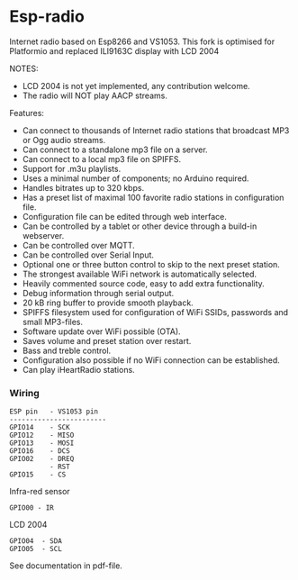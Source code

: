 # Esp-radio
Internet radio based on Esp8266 and VS1053.
This fork is optimised for Platformio and replaced ILI9163C display with LCD 2004

NOTES:
- LCD 2004 is not yet implemented, any contribution welcome.
- The radio will NOT play AACP streams.

Features:
- Can connect to thousands of Internet radio stations that broadcast MP3 or Ogg audio streams.
- Can connect to a standalone mp3 file on a server.
- Can connect to a local mp3 file on SPIFFS.
- Support for .m3u playlists.
- Uses a minimal number of components; no Arduino required.
- Handles bitrates up to 320 kbps.
- Has a preset list of maximal 100 favorite radio stations in configuration file.
- Configuration file can be edited through web interface.
- Can be controlled by a tablet or other device through a build-in webserver.
- Can be controlled over MQTT.
- Can be controlled over Serial Input.
- Optional one or three button control to skip to the next preset station.
- The strongest available WiFi network is automatically selected.
- Heavily commented source code, easy to add extra functionality.
- Debug information through serial output.
- 20 kB ring buffer to provide smooth playback.
- SPIFFS filesystem used for configuration of WiFi SSIDs, passwords and small MP3-files.
- Software update over WiFi possible (OTA).
- Saves volume and preset station over restart.
- Bass and treble control.
- Configuration also possible if no WiFi connection can be established.
- Can play iHeartRadio stations.


### Wiring
```
ESP pin   - VS1053 pin
------------------------
GPIO14    - SCK
GPIO12    - MISO
GPIO13    - MOSI
GPIO16    - DCS
GPIO02    - DREQ
          - RST
GPIO15    - CS
```

Infra-red sensor

```
GPIO00 - IR
```

LCD 2004

```
GPIO04  - SDA
GPIO05  - SCL
```

See documentation in pdf-file.
